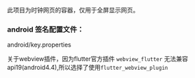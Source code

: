 此项目为时钟网页的容器，仅用于全屏显示网页。

### android 签名配置文件：
android/key.properties

关于webview插件，因为flutter官方插件 `webview_flutter` 无法兼容api19(android4.4),所以选择了使用`flutter_webview_plugin`
